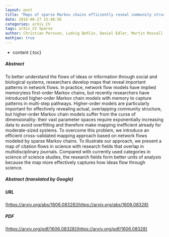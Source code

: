 ```yaml
---
layout: post
title: "Maps of sparse Markov chains efficiently reveal community structure in network flows with memory"
date: 2016-06-27 15:48:56
categories: arXiv_CV
tags: arXiv_CV Sparse
author: Christian Persson, Ludvig Bohlin, Daniel Edler, Martin Rosvall
mathjax: true
---
```


* content
{:toc}

##### Abstract
To better understand the flows of ideas or information through social and biological systems, researchers develop maps that reveal important patterns in network flows. In practice, network flow models have implied memoryless first-order Markov chains, but recently researchers have introduced higher-order Markov chain models with memory to capture patterns in multi-step pathways. Higher-order models are particularly important for effectively revealing actual, overlapping community structure, but higher-order Markov chain models suffer from the curse of dimensionality: their vast parameter spaces require exponentially increasing data to avoid overfitting and therefore make mapping inefficient already for moderate-sized systems. To overcome this problem, we introduce an efficient cross-validated mapping approach based on network flows modeled by sparse Markov chains. To illustrate our approach, we present a map of citation flows in science with research fields that overlap in multidisciplinary journals. Compared with currently used categories in science of science studies, the research fields form better units of analysis because the map more effectively captures how ideas flow through science.

##### Abstract (translated by Google)


##### URL
[https://arxiv.org/abs/1606.08328](https://arxiv.org/abs/1606.08328)

##### PDF
[https://arxiv.org/pdf/1606.08328](https://arxiv.org/pdf/1606.08328)

